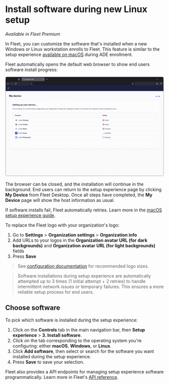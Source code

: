 # Install software during new Linux setup

_Available in Fleet Premium_

In Fleet, you can customize the software that's installed when a new Windows or Linux workstation enrolls to Fleet. This feature is similar to the setup experience [available on macOS](https://fleetdm.com/guides/macos-setup-experience) during ADE enrollment.

Fleet automatically opens the default web browser to show end users software install progress:

![screen shot of Fleet setup experience webpage](../website/assets/images/articles/setup-experience-browser-1795x1122@2x.png)

The browser can be closed, and the installation will continue in the background. End users can return to the setup experience page by clicking **My Device** from Fleet Desktop.  Once all steps have completed, the **My Device** page will show the host information as usual.

If software installs fail, Fleet automatically retries. Learn more in the [macOS setup experience guide](https://fleetdm.com/guides/macos-setup-experience#install-software).

To replace the Fleet logo with your organization's logo:

1. Go to **Settings** > **Organization settings** > **Organization info**
2. Add URLs to your logos in the **Organization avatar URL (for dark backgrounds)** and **Organization avatar URL (for light backgrounds)** fields
3. Press **Save**

> See [configuration documentation](https://fleetdm.com/docs/configuration/yaml-files#org-info) for recommended logo sizes.

> Software installations during setup experience are automatically attempted up to 3 times (1 initial attempt + 2 retries) to handle intermittent network issues or temporary failures. This ensures a more reliable setup process for end users. 

## Choose software

To pick which software is installed during the setup experience:

1. Click on the **Controls** tab in the main navigation bar,  then **Setup experience** > **3. Install software**.
2. Click on the tab corresponding to the operating system you're configuring: either **macOS**, **Windows**, or **Linux**.
3. Click **Add software**, then select or search for the software you want installed during the setup experience.
4. Press **Save** to save your selection.

Fleet also provides a API endpoints for managing setup experience software programmatically. Learn more in Fleet's [API reference](https://fleetdm.com/docs/rest-api/rest-api#update-software-setup-experience).

<meta name="category" value="guides">
<meta name="authorGitHubUsername" value="dantecatalfamo">
<meta name="authorFullName" value="Dante Catalfamo">
<meta name="publishedOn" value="2025-09-24">
<meta name="articleTitle" value="Installing software during new Linux setup">
<meta name="description" value="Customize your macOS setup experience with Fleet Premium by managing user authentication, Setup Assistant panes, and installing bootstrap packages.">

